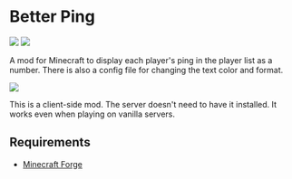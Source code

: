 # Better Ping

[![](http://cf.way2muchnoise.eu/better-ping-display.svg)](https://curseforge.com/minecraft/mc-mods/better-ping-display) [![](http://cf.way2muchnoise.eu/versions/better-ping-display.svg)](https://curseforge.com/minecraft/mc-mods/better-ping-display)

A mod for Minecraft to display each player's ping in the player list as a number. There is also a config file
for changing the text color and format.

![](https://i.imgur.com/LYB3o4h.png)

This is a client-side mod. The server doesn't need to have it installed. It works even when playing on vanilla servers.

## Requirements
* [Minecraft Forge](http://files.minecraftforge.net)
